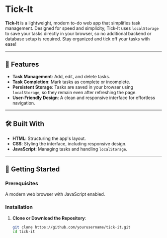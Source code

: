 # Tick-It

**Tick-It** is a lightweight, modern to-do web app that simplifies task management. Designed for speed and simplicity, Tick-It uses `localStorage` to save your tasks directly in your browser, so no additional backend or database setup is required. Stay organized and tick off your tasks with ease!

---

## 🚀 Features

- **Task Management**: Add, edit, and delete tasks.
- **Task Completion**: Mark tasks as complete or incomplete.
- **Persistent Storage**: Tasks are saved in your browser using `localStorage`, so they remain even after refreshing the page.
- **User-Friendly Design**: A clean and responsive interface for effortless navigation.

---

## 🛠️ Built With

- **HTML**: Structuring the app's layout.
- **CSS**: Styling the interface, including responsive design.
- **JavaScript**: Managing tasks and handling `localStorage`.

---

## 🎯 Getting Started

### Prerequisites

A modern web browser with JavaScript enabled.

### Installation

1. **Clone or Download the Repository**:
   ```bash
   git clone https://github.com/yourusername/tick-it.git
   cd tick-it
